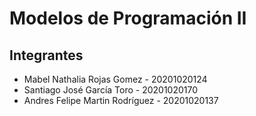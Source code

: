 # Modelos de Programación II

## Integrantes
- Mabel Nathalia Rojas Gomez - 20201020124
- Santiago José García Toro - 20201020170
- Andres Felipe Martin Rodríguez - 20201020137

